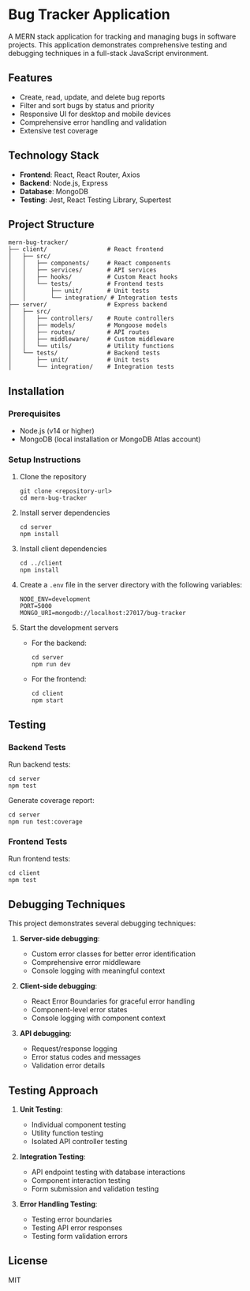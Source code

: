 # Bug Tracker Application

A MERN stack application for tracking and managing bugs in software projects. This application demonstrates comprehensive testing and debugging techniques in a full-stack JavaScript environment.

## Features

- Create, read, update, and delete bug reports
- Filter and sort bugs by status and priority
- Responsive UI for desktop and mobile devices
- Comprehensive error handling and validation
- Extensive test coverage

## Technology Stack

- **Frontend**: React, React Router, Axios
- **Backend**: Node.js, Express
- **Database**: MongoDB
- **Testing**: Jest, React Testing Library, Supertest

## Project Structure

```
mern-bug-tracker/
├── client/                 # React frontend
│   ├── src/
│   │   ├── components/     # React components
│   │   ├── services/       # API services
│   │   ├── hooks/          # Custom React hooks
│   │   └── tests/          # Frontend tests
│   │       ├── unit/       # Unit tests
│   │       └── integration/ # Integration tests
├── server/                 # Express backend
│   ├── src/
│   │   ├── controllers/    # Route controllers
│   │   ├── models/         # Mongoose models
│   │   ├── routes/         # API routes
│   │   ├── middleware/     # Custom middleware
│   │   └── utils/          # Utility functions
│   └── tests/              # Backend tests
│       ├── unit/           # Unit tests
│       └── integration/    # Integration tests
```

## Installation

### Prerequisites

- Node.js (v14 or higher)
- MongoDB (local installation or MongoDB Atlas account)

### Setup Instructions

1. Clone the repository
   ```
   git clone <repository-url>
   cd mern-bug-tracker
   ```

2. Install server dependencies
   ```
   cd server
   npm install
   ```

3. Install client dependencies
   ```
   cd ../client
   npm install
   ```

4. Create a `.env` file in the server directory with the following variables:
   ```
   NODE_ENV=development
   PORT=5000
   MONGO_URI=mongodb://localhost:27017/bug-tracker
   ```

5. Start the development servers
   - For the backend:
     ```
     cd server
     npm run dev
     ```
   - For the frontend:
     ```
     cd client
     npm start
     ```

## Testing

### Backend Tests

Run backend tests:
```
cd server
npm test
```

Generate coverage report:
```
cd server
npm run test:coverage
```

### Frontend Tests

Run frontend tests:
```
cd client
npm test
```

## Debugging Techniques

This project demonstrates several debugging techniques:

1. **Server-side debugging**:
   - Custom error classes for better error identification
   - Comprehensive error middleware
   - Console logging with meaningful context

2. **Client-side debugging**:
   - React Error Boundaries for graceful error handling
   - Component-level error states
   - Console logging with component context

3. **API debugging**:
   - Request/response logging
   - Error status codes and messages
   - Validation error details

## Testing Approach

1. **Unit Testing**:
   - Individual component testing
   - Utility function testing
   - Isolated API controller testing

2. **Integration Testing**:
   - API endpoint testing with database interactions
   - Component interaction testing
   - Form submission and validation testing

3. **Error Handling Testing**:
   - Testing error boundaries
   - Testing API error responses
   - Testing form validation errors

## License

MIT